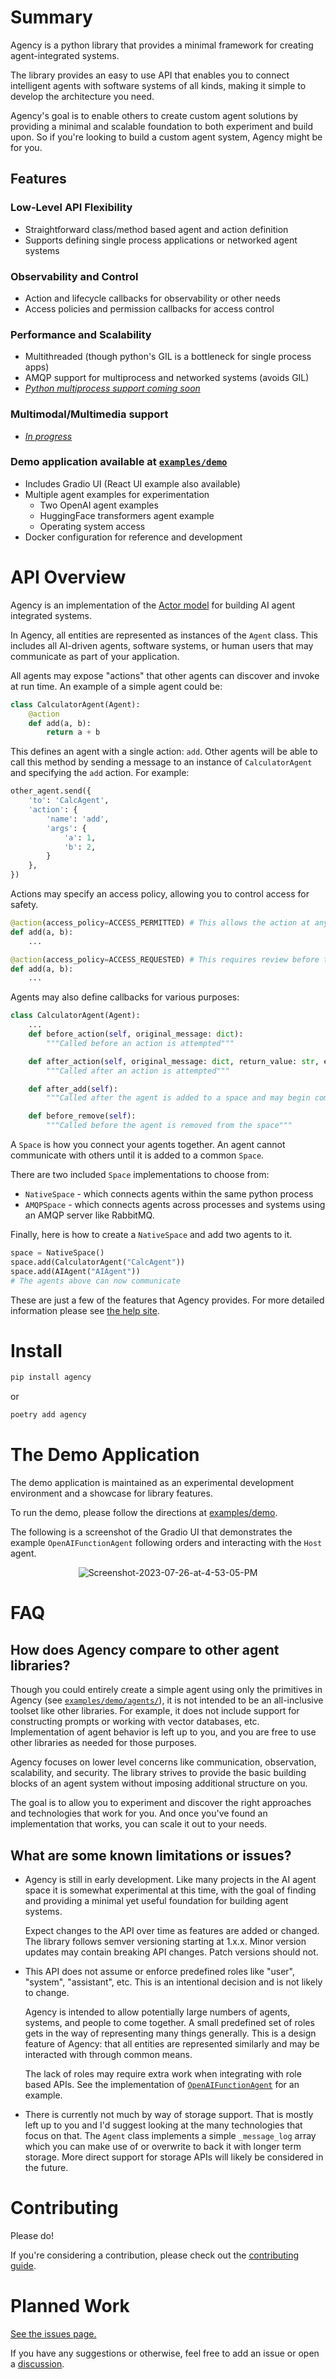 # Summary

Agency is a python library that provides a minimal framework for creating
agent-integrated systems.

The library provides an easy to use API that enables you to connect intelligent
agents with software systems of all kinds, making it simple to develop the
architecture you need.

Agency's goal is to enable others to create custom agent solutions by providing
a minimal and scalable foundation to both experiment and build upon. So if
you're looking to build a custom agent system, Agency might be for you.


## Features

### Low-Level API Flexibility
* Straightforward class/method based agent and action definition
* Supports defining single process applications or networked agent systems

### Observability and Control
* Action and lifecycle callbacks for observability or other needs
* Access policies and permission callbacks for access control

### Performance and Scalability
* Multithreaded (though python's GIL is a bottleneck for single process apps)
* AMQP support for multiprocess and networked systems (avoids GIL)
* [_Python multiprocess support coming soon_](https://github.com/operand/agency/issues/33)

### Multimodal/Multimedia support
* [_In progress_](https://github.com/operand/agency/issues/26)

### Demo application available at [`examples/demo`](./examples/demo/)
* Includes Gradio UI (React UI example also available)
* Multiple agent examples for experimentation
  * Two OpenAI agent examples
  * HuggingFace transformers agent example
  * Operating system access
* Docker configuration for reference and development


# API Overview

Agency is an implementation of the [Actor
model](https://en.wikipedia.org/wiki/Actor_model) for building AI agent
integrated systems.

In Agency, all entities are represented as instances of the `Agent` class. This
includes all AI-driven agents, software systems, or human users that may
communicate as part of your application.

All agents may expose "actions" that other agents can discover and invoke at run
time. An example of a simple agent could be:

```python
class CalculatorAgent(Agent):
    @action
    def add(a, b):
        return a + b
```

This defines an agent with a single action: `add`. Other agents will be able
to call this method by sending a message to an instance of `CalculatorAgent` and
specifying the `add` action. For example:

```python
other_agent.send({
    'to': 'CalcAgent',
    'action': {
        'name': 'add',
        'args': {
            'a': 1,
            'b': 2,
        }
    },
})
```

Actions may specify an access policy, allowing you to control access for safety.

```python
@action(access_policy=ACCESS_PERMITTED) # This allows the action at any time
def add(a, b):
    ...

@action(access_policy=ACCESS_REQUESTED) # This requires review before the action
def add(a, b):
    ...
```

Agents may also define callbacks for various purposes:

```python
class CalculatorAgent(Agent):
    ...
    def before_action(self, original_message: dict):
        """Called before an action is attempted"""

    def after_action(self, original_message: dict, return_value: str, error: str):
        """Called after an action is attempted"""

    def after_add(self):
        """Called after the agent is added to a space and may begin communicating"""

    def before_remove(self):
        """Called before the agent is removed from the space"""
```

A `Space` is how you connect your agents together. An agent cannot communicate
with others until it is added to a common `Space`.

There are two included `Space` implementations to choose from:
* `NativeSpace` - which connects agents within the same python process
* `AMQPSpace` - which connects agents across processes and systems using an AMQP
  server like RabbitMQ.

Finally, here is how to create a `NativeSpace` and add two agents to it.

```python
space = NativeSpace()
space.add(CalculatorAgent("CalcAgent"))
space.add(AIAgent("AIAgent"))
# The agents above can now communicate
```

These are just a few of the features that Agency provides. For more detailed
information please see [the help site](https://createwith.agency).


# Install

```sh
pip install agency
```
or
```sh
poetry add agency
```


# The Demo Application

The demo application is maintained as an experimental development environment
and a showcase for library features.

To run the demo, please follow the directions at
[examples/demo](./examples/demo/).

The following is a screenshot of the Gradio UI that demonstrates the example
`OpenAIFunctionAgent` following orders and interacting with the `Host` agent.

<p align="center">
  <img src="https://i.ibb.co/h29m5S4/Screenshot-2023-07-26-at-4-53-05-PM.png"
      alt="Screenshot-2023-07-26-at-4-53-05-PM" border="0">
</p>


# FAQ

## How does Agency compare to other agent libraries?

Though you could entirely create a simple agent using only the primitives in
Agency (see [`examples/demo/agents/`](./examples/demo/agents/)), it is not
intended to be an all-inclusive toolset like other libraries. For example, it
does not include support for constructing prompts or working with vector
databases, etc. Implementation of agent behavior is left up to you, and you are
free to use other libraries as needed for those purposes.

Agency focuses on lower level concerns like communication, observation,
scalability, and security. The library strives to provide the basic building
blocks of an agent system without imposing additional structure on you.

The goal is to allow you to experiment and discover the right approaches and
technologies that work for you. And once you've found an implementation that
works, you can scale it out to your needs.


## What are some known limitations or issues?

* Agency is still in early development. Like many projects in the AI agent
  space it is somewhat experimental at this time, with the goal of finding and
  providing a minimal yet useful foundation for building agent systems.

  Expect changes to the API over time as features are added or changed. The
  library follows semver versioning starting at 1.x.x. Minor version updates may
  contain breaking API changes. Patch versions should not.

* This API does not assume or enforce predefined roles like "user", "system",
  "assistant", etc. This is an intentional decision and is not likely to change.

  Agency is intended to allow potentially large numbers of agents, systems, and
  people to come together. A small predefined set of roles gets in the way of
  representing many things generally. This is a design feature of Agency: that
  all entities are represented similarly and may be interacted with through
  common means.

  The lack of roles may require extra work when integrating with role based
  APIs. See the implementation of
  [`OpenAIFunctionAgent`](./examples/demo/agents/openai_function_agent.py) for
  an example.

* There is currently not much by way of storage support. That is mostly left up
  to you and I'd suggest looking at the many technologies that focus on that.
  The `Agent` class implements a simple `_message_log` array which you can make
  use of or overwrite to back it with longer term storage. More direct support
  for storage APIs will likely be considered in the future.


# Contributing

Please do!

If you're considering a contribution, please check out the [contributing
guide](./CONTRIBUTING.md).

# Planned Work

[See the issues page.](https://github.com/operand/agency/issues)

If you have any suggestions or otherwise, feel free to add an issue or open a
[discussion](https://github.com/operand/agency/discussions).
